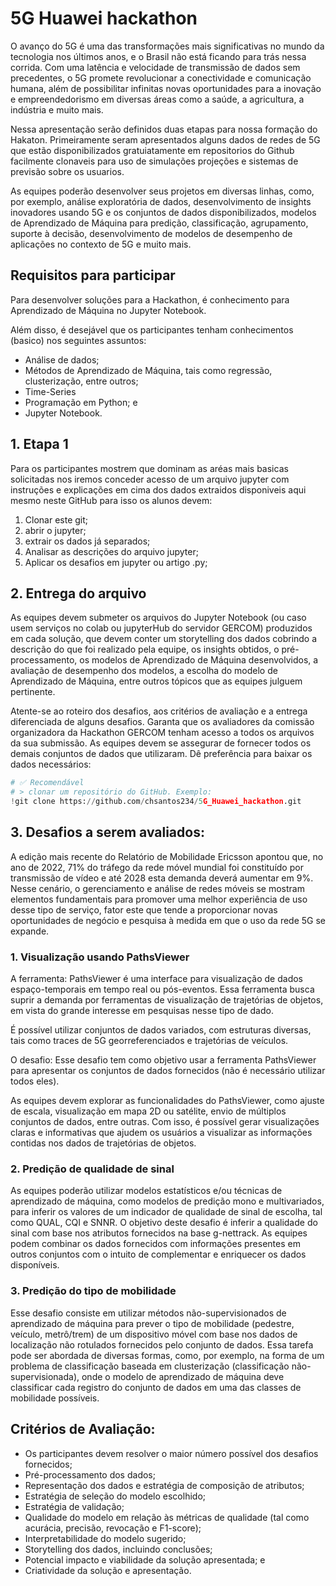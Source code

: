 # 5G Huawei hackathon

O avanço do 5G é uma das transformações mais significativas no mundo da tecnologia nos últimos anos, e o Brasil não está ficando para trás nessa corrida. Com uma latência e velocidade de transmissão de dados sem precedentes, o 5G promete revolucionar a conectividade e comunicação humana, além de possibilitar infinitas novas oportunidades para a inovação e empreendedorismo em diversas áreas como a saúde, a agricultura, a indústria e muito mais.

Nessa apresentação serão definidos duas etapas para nossa formação do Hakaton. Primeiramente seram apresentados alguns dados de redes de 5G que estão disponibilizados gratuiatamente em repositorios do Github facilmente clonaveis para uso de simulações projeções e sistemas de previsão sobre os usuarios.

As equipes poderão desenvolver seus projetos em diversas linhas, como, por exemplo, análise exploratória de dados, desenvolvimento de insights inovadores usando 5G e os conjuntos de dados disponibilizados, modelos de Aprendizado de Máquina para predição, classificação, agrupamento, suporte à decisão, desenvolvimento de modelos de desempenho de aplicações no contexto de 5G e muito mais.

## Requisitos para participar

Para desenvolver soluções para a Hackathon, é conhecimento para Aprendizado de Máquina no Jupyter Notebook.

Além disso, é desejável que os participantes tenham conhecimentos (basico) nos seguintes assuntos:

* Análise de dados;
* Métodos de Aprendizado de Máquina, tais como regressão, clusterização, entre outros; 
* Time-Series
* Programação em Python; e
* Jupyter Notebook.

## 1. Etapa 1
Para os participantes mostrem que dominam as aréas mais basicas solicitadas nos iremos conceder acesso de um arquivo jupyter com instruções e explicações em cima dos dados extraidos disponiveis aqui mesmo neste GitHub para isso os alunos devem:
1. Clonar este git;
2. abrir o jupyter;
3. extrair os dados já separados;
4. Analisar as descrições do arquivo jupyter;
5. Aplicar os desafios em jupyter ou artigo .py;

## 2. Entrega do arquivo
As equipes devem submeter os arquivos do Jupyter Notebook (ou caso usem serviços no colab ou jupyterHub do servidor GERCOM) produzidos em cada solução, que devem conter um storytelling dos dados cobrindo a descrição do que foi realizado pela equipe, os insights obtidos, o pré-processamento, os modelos de Aprendizado de Máquina desenvolvidos, a avaliação de desempenho dos modelos, a escolha do modelo de Aprendizado de Máquina, entre outros tópicos que as equipes julguem pertinente.

Atente-se ao roteiro dos desafios, aos critérios de avaliação e a entrega diferenciada de alguns desafios. Garanta que os avaliadores da comissão organizadora da Hackathon GERCOM tenham acesso a todos os arquivos da sua submissão. As equipes devem se assegurar de fornecer todos os demais conjuntos de dados que utilizaram. Dê preferência para baixar os dados necessários:
```python
# ✅ Recomendável
# > clonar um repositório do GitHub. Exemplo:
!git clone https://github.com/chsantos234/5G_Huawei_hackathon.git
```

## 3. Desafios a serem avaliados:

A edição mais recente do Relatório de Mobilidade Ericsson apontou que, no ano de 2022, 71% do tráfego da rede móvel mundial foi constituído por transmissão de vídeo e até 2028 esta demanda deverá aumentar em 9%. Nesse cenário, o gerenciamento e análise de redes móveis se mostram elementos fundamentais para promover uma melhor experiência de uso desse tipo de serviço, fator este que tende a proporcionar novas oportunidades de negócio e pesquisa à medida em que o uso da rede 5G se expande.


### 1. Visualização usando PathsViewer
A ferramenta: PathsViewer é uma interface para visualização de dados espaço-temporais em tempo real ou pós-eventos. Essa ferramenta busca suprir a demanda por ferramentas de visualização de trajetórias de objetos, em vista do grande interesse em pesquisas nesse tipo de dado.

É possível utilizar conjuntos de dados variados, com estruturas diversas, tais como traces de 5G georreferenciados e trajetórias de veículos.

O desafio: Esse desafio tem como objetivo usar a ferramenta PathsViewer para apresentar os conjuntos de dados fornecidos (não é necessário utilizar todos eles).

As equipes devem explorar as funcionalidades do PathsViewer, como ajuste de escala, visualização em mapa 2D ou satélite, envio de múltiplos conjuntos de dados, entre outras. Com isso, é possível gerar visualizações claras e informativas que ajudem os usuários a visualizar as informações contidas nos dados de trajetórias de objetos.

### 2. Predição de qualidade de sinal

As equipes poderão utilizar modelos estatísticos e/ou técnicas de aprendizado de máquina, como modelos de predição mono e multivariados, para inferir os valores de um indicador de qualidade de sinal de escolha, tal como QUAL, CQI e SNNR. O objetivo deste desafio é inferir a qualidade do sinal com base nos atributos fornecidos na base g-nettrack. As equipes podem combinar os dados fornecidos com informações presentes em outros conjuntos com o intuito de complementar e enriquecer os dados disponíveis.

### 3. Predição do tipo de mobilidade
Esse desafio consiste em utilizar métodos não-supervisionados de aprendizado de máquina para prever o tipo de mobilidade (pedestre, veículo, metrô/trem) de um dispositivo móvel com base nos dados de localização não rotulados fornecidos pelo conjunto de dados. Essa tarefa pode ser abordada de diversas formas, como, por exemplo, na forma de um problema de classificação baseada em clusterização (classificação não-supervisionada), onde o modelo de aprendizado de máquina deve classificar cada registro do conjunto de dados em uma das classes de mobilidade possíveis.

## Critérios de Avaliação:
* Os participantes devem resolver o maior número possível dos desafios fornecidos;
* Pré-processamento dos dados;
* Representação dos dados e estratégia de composição de atributos;
* Estratégia de seleção do modelo escolhido;
* Estratégia de validação;
* Qualidade do modelo em relação às métricas de qualidade (tal como acurácia, precisão, revocação e F1-score);
* Interpretabilidade do modelo sugerido;
* Storytelling dos dados, incluindo conclusões;
* Potencial impacto e viabilidade da solução apresentada; e
* Criatividade da solução e apresentação.

